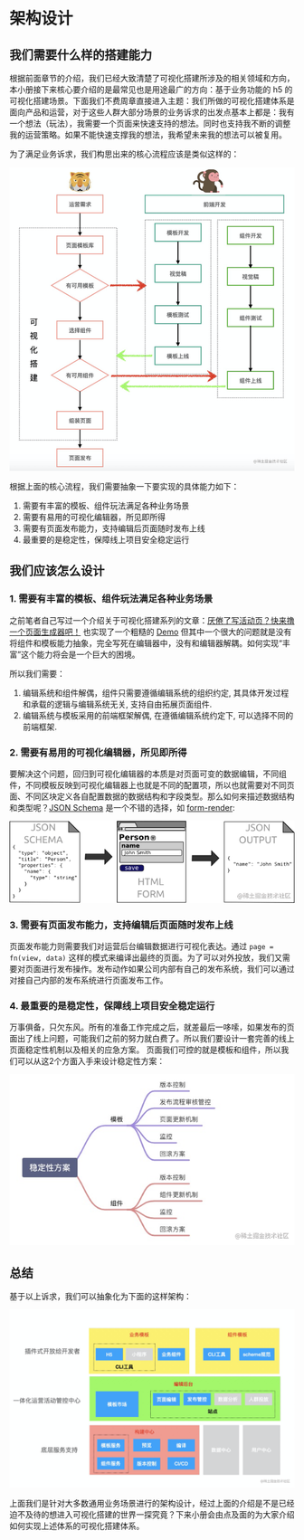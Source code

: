 # 架构设计
## 我们需要什么样的搭建能力
根据前面章节的介绍，我们已经大致清楚了可视化搭建所涉及的相关领域和方向，本小册接下来核心要介绍的是最常见也是用途最广的方向：基于业务功能的 h5 的可视化搭建场景。下面我们不费周章直接进入主题：我们所做的可视化搭建体系是面向产品和运营，对于这些人群大部分场景的业务诉求的出发点基本上都是：我有一个想法（玩法），我需要一个页面来快速支持的想法。同时也支持我不断的调整我的运营策略。如果不能快速支撑我的想法，我希望未来我的想法可以被复用。

为了满足业务诉求，我们构思出来的核心流程应该是类似这样的：

![架构体系](./assets/0d5488e6d70a4e74a0ca1550a190caad~tplv-k3u1fbpfcp-watermark.png)

根据上面的核心流程，我们需要抽象一下要实现的具体能力如下：

1. 需要有丰富的模板、组件玩法满足各种业务场景
2. 需要有易用的可视化编辑器，所见即所得
3. 需要有页面发布能力，支持编辑后页面随时发布上线
4. 最重要的是稳定性，保障线上项目安全稳定运行

## 我们应该怎么设计
### 1. 需要有丰富的模板、组件玩法满足各种业务场景
之前笔者自己写过一个介绍关于可视化搭建系列的文章：[厌倦了写活动页？快来撸一个页面生成器吧！](https://zhuanlan.zhihu.com/p/48347377) 也实现了一个粗糙的 [Demo](https://github.com/muwoo/rose) 但其中一个很大的问题就是没有将组件和模板能力抽象，完全写死在编辑器中，没有和编辑器解耦。如何实现“丰富”这个能力将会是一个巨大的困境。

所以我们需要：

1. 编辑系统和组件解偶，组件只需要遵循编辑系统的组织约定, 其具体开发过程和承载的逻辑与编辑系统无关, 支持自由拓展页面组件.
2. 编辑系统与模板采用的前端框架解偶, 在遵循编辑系统约定下, 可以选择不同的前端框架.

### 2. 需要有易用的可视化编辑器，所见即所得
要解决这个问题，回归到可视化编辑器的本质是对页面可变的数据编辑，不同组件，不同模板反映到可视化编辑器上也就是不同的配置项，所以也就需要对不同页面、不同区块定义各自配置数据的数据结构和字段类型。那么如何来描述数据结构和类型呢？[JSON Schema](https://json-schema.org/understanding-json-schema/) 是一个不错的选择，如 [form-render](https://x-render.gitee.io/form-render/):

![](./assets/f47926dea7f44fbf948ade215c8f89d0~tplv-k3u1fbpfcp-watermark.png)

### 3. 需要有页面发布能力，支持编辑后页面随时发布上线
页面发布能力则需要我们对运营后台编辑数据进行可视化表达。通过 `page = fn(view, data)` 这样的模式来编译出最终的页面。为了可以对外投放，我们又需要对页面进行发布操作。发布动作如果公司内部有自己的发布系统，我们可以通过对接自己内部的发布系统进行页面发布工作。

### 4. 最重要的是稳定性，保障线上项目安全稳定运行
万事俱备，只欠东风。所有的准备工作完成之后，就差最后一哆嗦，如果发布的页面出了线上问题，可能我们之前的努力就白费了。所以我们要设计一套完善的线上页面稳定性机制以及相关的应急方案。
页面我们可控的就是模板和组件，所以我们可以从这2个方面入手来设计稳定性方案：

![](./assets/9747d71b76674a72810dae6f4013d506~tplv-k3u1fbpfcp-watermark.png)

## 总结
基于以上诉求，我们可以抽象化为下面的这样架构：

![](./assets/91f2299b194644758271222cb32cf9f2~tplv-k3u1fbpfcp-watermark.png)

上面我们是针对大多数通用业务场景进行的架构设计，经过上面的介绍是不是已经迫不及待的想进入可视化搭建的世界一探究竟？下来小册会由点及面的为大家介绍如何实现上述体系的可视化搭建体系。






